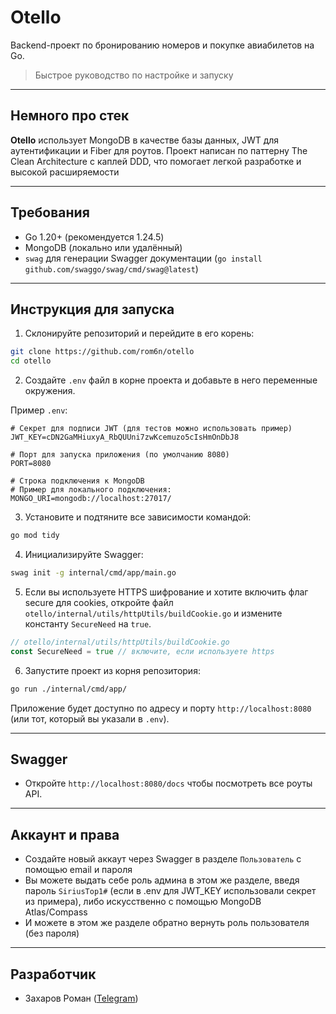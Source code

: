 # Otello

Backend-проект по бронированию номеров и покупке авиабилетов на Go.

> Быстрое руководство по настройке и запуску

---

## Немного про стек

**Otello** использует MongoDB в качестве базы данных, JWT для аутентификации и Fiber для роутов. Проект написан по паттерну The Clean Architecture с каплей DDD, что помогает легкой разработке и высокой расширяемости


---

## Требования

* Go 1.20+ (рекомендуется 1.24.5)
* MongoDB (локально или удалённый)
* `swag` для генерации Swagger документации (`go install github.com/swaggo/swag/cmd/swag@latest`)

---

## Инструкция для запуска

1. Склонируйте репозиторий и перейдите в его корень:

```bash
git clone https://github.com/rom6n/otello
cd otello
```

2. Создайте `.env` файл в корне проекта и добавьте в него переменные окружения.

Пример `.env`:

```env
# Секрет для подписи JWT (для тестов можно использовать пример)
JWT_KEY=cDN2GaMHiuxyA_RbQUUni7zwKcemuzo5cIsHmOnDbJ8

# Порт для запуска приложения (по умолчанию 8080)
PORT=8080

# Строка подключения к MongoDB
# Пример для локального подключения:
MONGO_URI=mongodb://localhost:27017/
```

3. Установите и подтяните все зависимости командой:

```bash
go mod tidy
```

4. Инициализируйте Swagger:

```bash
swag init -g internal/cmd/app/main.go
```

5. Если вы используете HTTPS шифрование и хотите включить флаг secure для cookies,
   откройте файл `otello/internal/utils/httpUtils/buildCookie.go` и измените константу `SecureNeed` на `true`.

```go
// otello/internal/utils/httpUtils/buildCookie.go
const SecureNeed = true // включите, если используете https
```

6. Запустите проект из корня репозитория:

```bash
go run ./internal/cmd/app/
```

Приложение будет доступно по адресу и порту `http://localhost:8080` (или тот, который вы указали в `.env`).

---

## Swagger

* Откройте `http://localhost:8080/docs` чтобы посмотреть все роуты API.

---

## Аккаунт и права
* Создайте новый аккаут через Swagger в разделе `Пользователь` с помощью email и пароля 
* Вы можете выдать себе роль админа в этом же разделе, введя пароль `SiriusTop1#` (если в .env для JWT_KEY использовали секрет из примера), либо искусственно с помощью MongoDB Atlas/Compass
* И можете в этом же разделе обратно вернуть роль пользователя (без пароля)
---
## Разработчик

* Захаров Роман ([Telegram](https://t.me/MrRoman))

